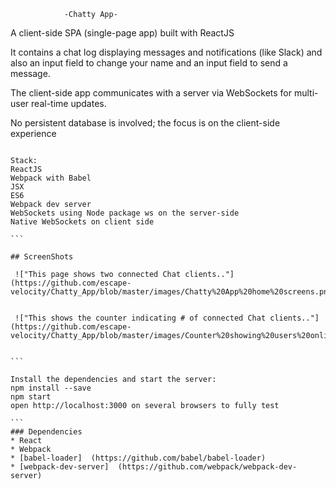                 -Chatty App-

A client-side SPA (single-page app) built with ReactJS

It contains a chat log displaying messages and notifications (like Slack)
and also an input field to change your name and an input field to send a message.

The client-side app communicates with a server via WebSockets for multi-user real-time updates.

No persistent database is involved; the focus is on the client-side experience

``````

Stack:
ReactJS
Webpack with Babel
JSX
ES6 
Webpack dev server
WebSockets using Node package ws on the server-side 
Native WebSockets on client side

```

## ScreenShots

 !["This page shows two connected Chat clients.."](https://github.com/escape-velocity/Chatty_App/blob/master/images/Chatty%20App%20home%20screens.png)


 !["This shows the counter indicating # of connected Chat clients.."](https://github.com/escape-velocity/Chatty_App/blob/master/images/Counter%20showing%20users%20online.png)


```

Install the dependencies and start the server:
npm install --save
npm start
open http://localhost:3000 on several browsers to fully test 

```
### Dependencies
* React
* Webpack
* [babel-loader]  (https://github.com/babel/babel-loader)
* [webpack-dev-server]  (https://github.com/webpack/webpack-dev-server)
